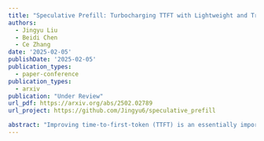```yaml
---
title: "Speculative Prefill: Turbocharging TTFT with Lightweight and Training-Free Token Importance Estimation"
authors:
  - Jingyu Liu
  - Beidi Chen
  - Ce Zhang
date: '2025-02-05'
publishDate: '2025-02-05'
publication_types:
  - paper-conference
publication_types:
  - arxiv
publication: "Under Review"
url_pdf: https://arxiv.org/abs/2502.02789
url_project: https://github.com/Jingyu6/speculative_prefill

abstract: "Improving time-to-first-token (TTFT) is an essentially important objective in modern large language model (LLM) inference engines. Because optimizing TTFT directly results in higher maximal QPS and meets the requirements of many critical applications. However, boosting TTFT is notoriously challenging since it is purely compute-bounded and the performance bottleneck shifts from the self-attention to the MLP part. We present SpecPrefill, a training free framework that accelerates the inference TTFT for both long and medium context queries based on the following insight: LLMs are generalized enough to still preserve the quality given only a carefully chosen subset of prompt tokens. At its core, SpecPrefill leverages a lightweight model to speculate locally important tokens based on the context. These tokens, along with the necessary positional information, are then sent to the main model for processing. We evaluate SpecPrefill with a diverse set of tasks, followed by a comprehensive benchmarking of performance improvement both in a real end-to-end setting and ablation studies. SpecPrefill manages to serve Llama-3.1-405B-Instruct-FP8 with up to 7× maximal end-to-end QPS on real downstream tasks and 7.66× TTFT improvement during benchmarking."
---
```

